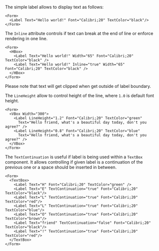 ﻿The simple label allows to display text as follows:

```!SNIPPET
<Form>
  <Label Text="Hello world!" Font="Calibri;20" TextColor="black"/>
</Form>
```

The `Inline` attribute controls if text can break at the end of line or enforce rendering in one line.
```!SNIPPET
<Form>
  <HBox>
    <Label Text="Hello world!" Width="65" Font="Calibri;20" TextColor="black" />
    <Label Text="Hello world!" Inline="true" Width="65" Font="Calibri;20" TextColor="black" />
  </HBox>
</Form>
```

Please note that text will get clipped when get outside of label boundary.

The `LineHeight` allow to control height of the line, where `1.0` is default font height.
```!SNIPPET
<Form>
  <VBox Width="300">
    <Label LineHeight="1.2" Font="Calibri;20" TextColor="green"
      Text="Hello friend, what's a beautiful day today, don't you agree?" />
    <Label LineHeight="0.8" Font="Calibri;20" TextColor="blue"
      Text="Hello friend, what's a beautiful day today, don't you agree?" />
  </VBox>
</Form>
```

The `TextContinuation` is useful if label is being used within a `TextBox` component. It allows controlling if given label is a continuation of the previous one or a space should be inserted in between.

```!SNIPPET
<Form>
  <TextBox>
    <Label Text="H" Font="Calibri;20" TextColor="green" />
	<Label Text="E" TextContinuation="true" Font="Calibri;20" TextColor="black"/>
	<Label Text="L" TextContinuation="true" Font="Calibri;20" TextColor="red"/>
	<Label Text="L" TextContinuation="true" Font="Calibri;20" TextColor="blue"/>
	<Label Text="O" TextContinuation="true" Font="Calibri;20" TextColor="brown"/>
	<Label Text="friend" TextContinuation="false" Font="Calibri;20" TextColor="black"/>
	<Label Text="!" TextContinuation="true" Font="Calibri;20" TextColor="red"/>
  </TextBox>
</Form>
```